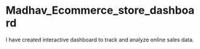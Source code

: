 # Madhav_Ecommerce_store_dashboard
I have created interactive dashboard to track and analyze online sales data.
